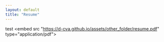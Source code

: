 ```yaml
---
layout: default
title: "Resume"
---
```


test
<embed src "https://d-cva.github.io/assets/other_folder/resume.pdf" type="application/pdf">